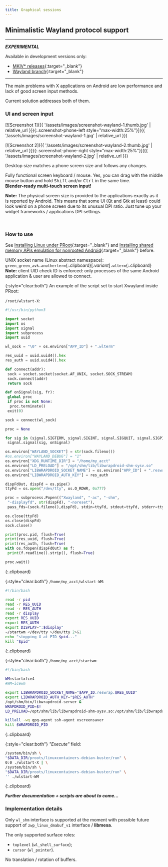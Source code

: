 ```yaml
---
title: Graphical sessions
---
```

## Minimalistic Wayland protocol support

---

***<hl>EXPERIMENTAL</hl>***

Available in development versions only:
* [MKIV\* releases](https://github.com/green-green-avk/AnotherTerm/releases){:target="_blank"}
* [Wayland branch](https://github.com/green-green-avk/AnotherTerm/tree/Wayland){:target="_blank"}

---

The main problems with X&nbsp;applications on Android are low performance
and lack of good screen input methods.

Current solution addresses both of them.


### UI and screen input

[![Screenshot 1]({{ '/assets/images/screenshot-wayland-1.thumb.jpg' | relative_url }}){:.screenshot-phone-left style="max-width:25%"}]({{ '/assets/images/screenshot-wayland-1.jpg' | relative_url }})

[![Screenshot 2]({{ '/assets/images/screenshot-wayland-2.thumb.jpg' | relative_url }}){:.screenshot-phone-right style="max-width:25%"}]({{ '/assets/images/screenshot-wayland-2.jpg' | relative_url }})

Desktop size matches a phone screen size and follows any changes.

Fully functional screen keyboard / mouse.
Yes, you can drag with the middle mouse button and hold
<kbd>Shift</kbd> and/or <kbd>Ctrl</kbd> in the same time.
<br/>**Blender-ready multi-touch screen input!**

**Note:** The physical screen size is provided to the applications exactly as it is reported by Android.
This means that some UI (Qt and Gtk at least) could look weird on a phone screen
due to its unusual DPI ratio. Just tune up your widget frameworks / applications DPI settings.

<br style="clear:both"/>


### How to use

See
[Installing Linux under PRoot](installing-linux-under-proot.html#main_content){:target="_blank"}
and
[Installing shared memory APIs emulation for nonrooted Android](installing-linux-apis-emulation-for-nonrooted-android.html#main_content){:target="_blank"}
before.

UNIX socket name (Linux abstract namespace):
<br/>`green_green_avk.anotherterm`{:.clipboard}[.*variant*]`.wlterm`{:.clipboard}
<br/>**Note:** client UID check ID is enforced:
only processes of the same Android application &amp; user are allowed to connect.

{:style="clear:both"}
An example of the script set to start Xwayland inside PRoot:

`/root/wlstart-X`:
```python
#!/usr/bin/python3

import socket
import os
import signal
import subprocess
import uuid

wl_sock = "\0" + os.environ["APP_ID"] + ".wlterm"

res_uuid = uuid.uuid4().hex
res_auth = uuid.uuid4().hex

def connect(addr):
 sock = socket.socket(socket.AF_UNIX, socket.SOCK_STREAM)
 sock.connect(addr)
 return sock

def onSignal(sig, fr):
 global proc
 if proc is not None:
  proc.terminate()
 exit(0)

sock = connect(wl_sock)

proc = None

for sig in (signal.SIGTERM, signal.SIGINT, signal.SIGQUIT, signal.SIGPIPE):
 signal.signal(sig, onSignal)

os.environ["WAYLAND_SOCKET"] = str(sock.fileno())
#os.environ["WAYLAND_DEBUG"] = "1"
os.environ["XDG_RUNTIME_DIR"] = "/home/my_acct"
os.environ["LD_PRELOAD"] = "/opt/shm/lib/libwrapdroid-shm-sysv.so"
os.environ["LIBWRAPDROID_SOCKET_NAME"] = os.environ["APP_ID"] + ".reswrap." + res_uuid
os.environ["LIBWRAPDROID_AUTH_KEY"] = res_auth

dispFdOut, dispFd = os.pipe()
ttyFd = os.open("/dev/tty", os.O_RDWR, 0o777)

proc = subprocess.Popen(("Xwayland", "-ac", "-shm",
 "-displayfd", str(dispFd), "-noreset"),
 pass_fds=(sock.fileno(),dispFd), stdin=ttyFd, stdout=ttyFd, stderr=ttyFd)

os.close(ttyFd)
os.close(dispFd)
sock.close()

print(proc.pid, flush=True)
print(res_uuid, flush=True)
print(res_auth, flush=True)
with os.fdopen(dispFdOut) as f:
 print(f.readline().strip(), flush=True)

proc.wait()
```
{:.clipboard}

{:style="clear:both"}
`/home/my_acct/wlstart-WM`:
```sh
#!/bin/bash

read -r pid
read -r RES_UUID
read -r RES_AUTH
read -r display
export RES_UUID
export RES_AUTH
export DISPLAY=":$display"
~/startwm </dev/tty >/dev/tty 2>&1
echo "stopping X at PID $pid..."
kill "$pid"
```
{:.clipboard}

{:style="clear:both"}
`/home/my_acct/startwm`:
```sh
#!/bin/bash

WM=startxfce4
#WM=icewm

export LIBWRAPDROID_SOCKET_NAME="$APP_ID.reswrap.$RES_UUID"
export LIBWRAPDROID_AUTH_KEY="$RES_AUTH"
/opt/shm/bin/libwrapdroid-server &
WRAPDROID_PID=$!
LD_PRELOAD=/opt/shm/lib/libwrapdroid-shm-sysv.so:/opt/shm/lib/libwrapdroid-shm-posix.so "$WM"

killall -wq gpg-agent ssh-agent xscreensaver
kill $WRAPDROID_PID
```
{:.clipboard}

{:style="clear:both"}
*"Execute"* field:
```sh
/system/bin/sh \
"$DATA_DIR/proots/linuxcontainers-debian-buster/run" \
0:0 ./wlstart-X | \
/system/bin/sh \
"$DATA_DIR/proots/linuxcontainers-debian-buster/run" \
'' ./wlstart-WM
```
{:.clipboard}

***Further documentation + scripts are about to come...***


### Implementation details

Only `wl_shm` interface is supported at the moment
with possible future support of `zwp_linux_dmabuf_v1` interface / **libmesa**.

The only supported surface roles:
* `toplevel` (`wl_shell_surface`);
* `cursor` (`wl_pointer`).

No translation / rotation of buffers.
